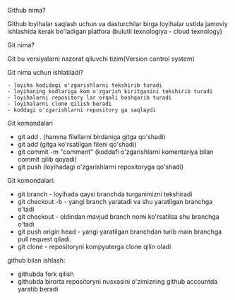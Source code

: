 Github nima?

Github loyihalar saqlash uchun va dasturchilar birga loyihalar ustida jamoviy ishlashida
kerak bo'ladigan platfora (bulutli texnologiya - cloud texnology)

Git nima?

Git bu versiyalarni nazorat qiluvchi tizim(Version control system)

Git nima uchun ishlatiladi?

    - loyiha kodidagi o'zgarishlarni tekshirib turadi
    - loyihaning kodlariga kom o'zgarish kiritganini tekshirib turadi
    - loyihalarni repository lar orqali boshqarib turadi
    - loyihalarni clone qilish beradi
    - koddagi o'zgarishlarni repository ga saqlaydi

Git komandalari
 - git add . (hamma filellarni birdaniga gitga qo'shadi)
 - git add <file name> (gitga ko'rsatilgan fileni qo'shadi)
 - git commit -m "comment" (koddafi o'zgarishlarni komentariya bilan commit qilib qoyadi)
 - git push (loyihadagi o'zgarishlarni repositoryga qo'shadi)


Git komondalari: 
- git branch - loyihada qaysi branchda turganimizni tekshiradi 
- git checkout -b <new branch name> - yangi branch yaratadi va shu yaratilgan branchga oʻtadi 
- git checkout <existing branch name> - oldindan mavjud branch nomi ko'rsatilsa shu branchga o'tadi 
- git push origin head - yangi yaratilgan branchdan turib main branchga pull request qiladi. 
- git clone <repository link> - repositoryni kompyuterga clone qilin oladi

github bilan ishlash: 
- githubda fork qilish 
- githubda birorta repositoryni nusxasini oʻzimizning github accountda yaratib beradi